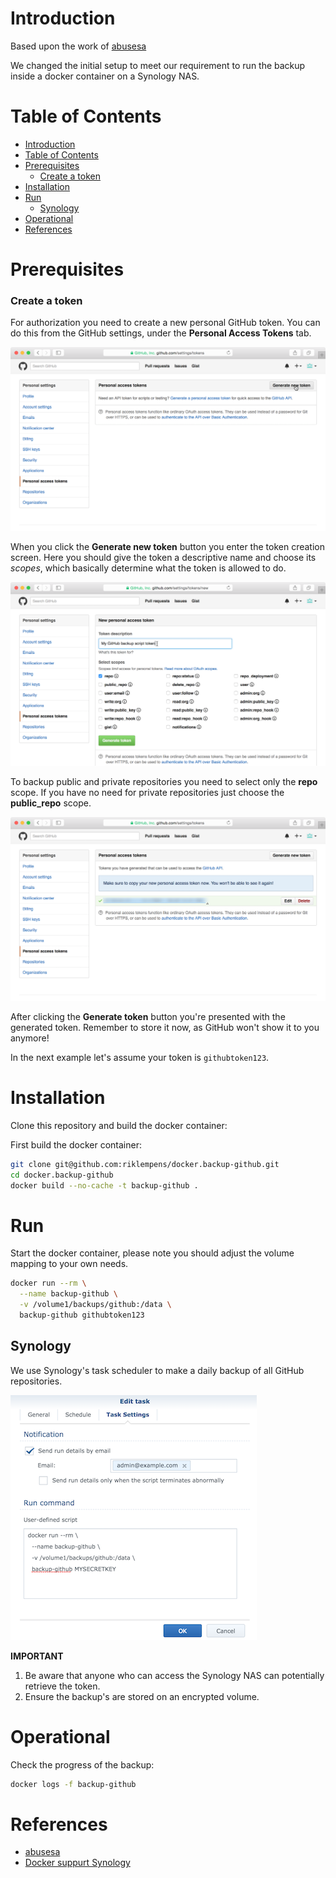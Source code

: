 
# Introduction

Based upon the work of [abusesa](https://github.com/abusesa/github-backup)

We changed the initial setup to meet our requirement to run the backup inside a docker container on a Synology NAS.

# Table of Contents

- [Introduction](#introduction)
- [Table of Contents](#table-of-contents)
- [Prerequisites](#prerequisites)
    - [Create a token](#create-a-token)
- [Installation](#installation)
- [Run](#run)
  - [Synology](#synology)
- [Operational](#operational)
- [References](#references)

# Prerequisites

### Create a token

For authorization you need to create a new personal GitHub token. You can do this from the GitHub settings, under the **Personal Access Tokens** tab.

![Step 1](images/new-token-1.png)

When you click the **Generate new token** button you enter the token creation screen. Here you should give the token a descriptive name and choose its *scopes*, which basically determine what the token is allowed to do.

![Step 2](images/new-token-2.png)

To backup public and private repositories you need to select only the **repo** scope. If you have no need for private repositories just choose the **public_repo** scope.

![Step 3](images/new-token-3.png)

After clicking the **Generate token** button you're presented with the generated token. Remember to store it now, as GitHub won't show it to you anymore!

In the next example let's assume your token is ```githubtoken123```.

# Installation

Clone this repository and build the docker container:

First build the docker container:

```bash
git clone git@github.com:riklempens/docker.backup-github.git
cd docker.backup-github
docker build --no-cache -t backup-github .
```

# Run

Start the docker container, please note you should adjust the volume mapping to your own needs.

```bash
docker run --rm \
  --name backup-github \
  -v /volume1/backups/github:/data \
  backup-github githubtoken123
```

## Synology

We use Synology's task scheduler to make a daily backup of all GitHub repositories.

![synology scheduled task](images/synology-task.png)


**IMPORTANT**

1. Be aware that anyone who can access the Synology NAS can potentially retrieve the token.
2. Ensure the backup's are stored on an encrypted volume.

# Operational

Check the progress of the backup:

```bash
docker logs -f backup-github
```

# References

* [abusesa](https://github.com/abusesa/github-backup)
* [Docker suppurt Synology](https://www.synology.com/en-global/dsm/feature/docker)
